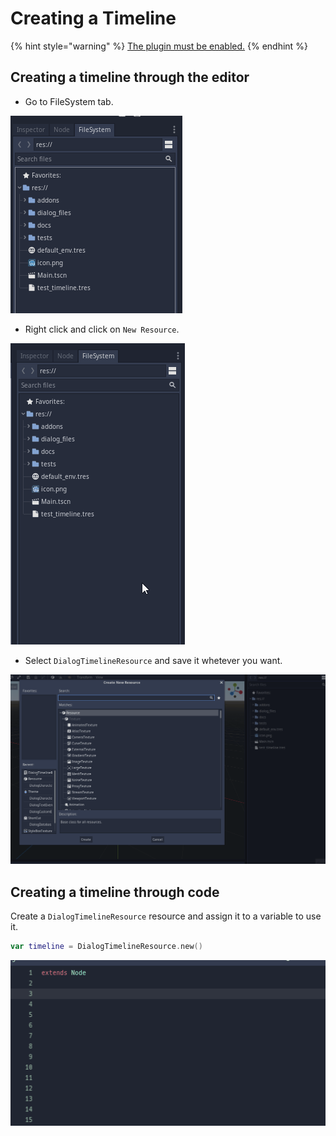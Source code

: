 # Creating a Timeline

{% hint style="warning" %}
[The plugin must be enabled.](installation.md#enable-the-plugin)
{% endhint %}

## Creating a timeline through the editor

* Go to FileSystem tab.

![FileSystem tab](../.gitbook/assets/image.png)

* Right click and click on `New Resource`.

![](../.gitbook/assets/file_system_en_example.gif)

* Select `DialogTimelineResource` and save it whetever you want.

![](../.gitbook/assets/new_resource_en_example.gif)

## Creating a timeline through code

Create a `DialogTimelineResource` resource and assign it to a variable to use it.

```swift
var timeline = DialogTimelineResource.new()
```

![](../.gitbook/assets/new_code_en_example.gif)


